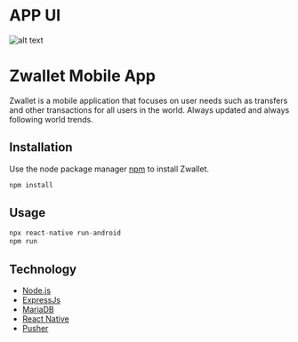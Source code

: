 # APP UI

![alt text](https://i.ibb.co/YhRw3k6/github-zwallet-mobile.png)

# Zwallet Mobile App

Zwallet is a mobile application that focuses on user needs such as transfers and other transactions for all users in the world. Always updated and always following world trends.

## Installation

Use the node package manager [npm](https://www.npmjs.com/) to install Zwallet.

```bash
npm install
```

## Usage

```javascript
npx react-native run-android
npm run
```

## Technology

- [Node.js](https://nodejs.org/en/)
- [ExpressJs](https://expressjs.com/)
- [MariaDB](https://mariadb.org/)
- [React Native](https://reactnative.dev/)
- [Pusher](https://pusher.com/)
